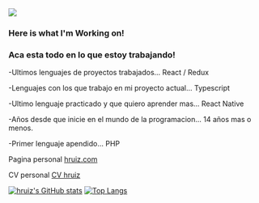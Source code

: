 <img src='https://hruiz.com/img/logo-hruiz.png' />

### Here is what I'm Working on!
### Aca esta todo en lo que estoy trabajando!

-Ultimos lenguajes de proyectos trabajados... React / Redux

-Lenguajes con los que trabajo en mi proyecto actual... Typescript

-Ultimo lenguaje practicado y que quiero aprender mas... React Native

-Años desde que inicie en el mundo de la programacion... 14 años mas o menos.

-Primer lenguaje apendido... PHP


Pagina personal  [hruiz.com](https://hruiz.com)

CV personal [CV hruiz](https:cv.hruiz.com)

[![hruiz's GitHub stats](https://github-readme-stats.vercel.app/api?username=hruiz13)](https://github.com/hruiz13/github-readme-stats) [![Top Langs](https://github-readme-stats.vercel.app/api/top-langs/?username=hruiz13&layout=compact)](https://github.com/hruiz13/github-readme-stats)

